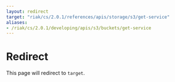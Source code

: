 ```yaml
---
layout: redirect
target: "riak/cs/2.0.1/references/apis/storage/s3/get-service"
aliases:
- /riak/cs/2.0.1/developing/apis/s3/buckets/get-service
---
```


# Redirect

This page will redirect to `target`.

